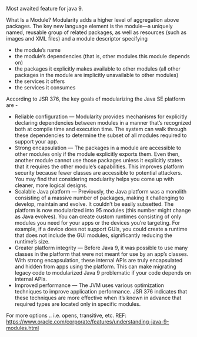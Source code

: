 Most awaited feature for java 9.

What Is a Module?
Modularity adds a higher level of aggregation above packages. The key new language element is the module—a uniquely named, reusable group of related packages, as well as resources (such as images and XML files) and a module descriptor specifying
- the module’s name
- the module’s dependencies (that is, other modules this module depends on)
- the packages it explicitly makes available to other modules (all other packages in the module are implicitly unavailable to other modules)
- the services it offers
- the services it consumes

According to JSR 376, the key goals of modularizing the Java SE platform are -
- Reliable configuration — Modularity provides mechanisms for explicitly declaring dependencies between modules in a manner that’s recognized both at compile time and execution time. The system can walk through these dependencies to determine the subset of all modules required to support your app.
- Strong encapsulation — The packages in a module are accessible to other modules only if the module explicitly exports them. Even then, another module cannot use those packages unless it explicitly states that it requires the other module’s capabilities. This improves platform security because fewer classes are accessible to potential attackers. You may find that considering modularity helps you come up with cleaner, more logical designs.
- Scalable Java platform — Previously, the Java platform was a monolith consisting of a massive number of packages, making it challenging to develop, maintain and evolve. It couldn’t be easily subsetted. The platform is now modularized into 95 modules (this number might change as Java evolves). You can create custom runtimes consisting of only modules you need for your apps or the devices you’re targeting. For example, if a device does not support GUIs, you could create a runtime that does not include the GUI modules, significantly reducing the runtime’s size.
- Greater platform integrity — Before Java 9, it was possible to use many classes in the platform that were not meant for use by an app’s classes. With strong encapsulation, these internal APIs are truly encapsulated and hidden from apps using the platform. This can make migrating legacy code to modularized Java 9 problematic if your code depends on internal APIs.
- Improved performance — The JVM uses various optimization techniques to improve application performance. JSR 376 indicates that these techniques are more effective when it’s known in advance that required types are located only in specific modules.

For more options .. i.e. opens, transitive, etc.
REF: https://www.oracle.com/corporate/features/understanding-java-9-modules.html